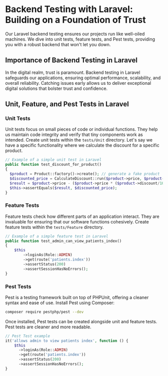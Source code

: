 # Backend Testing with Laravel: Building on a Foundation of Trust

Our Laravel backend testing ensures our projects run like well-oiled machines. We dive into unit tests, feature tests, and Pest tests, providing you with a robust backend that won't let you down.

## Importance of Backend Testing in Laravel

In the digital realm, trust is paramount. Backend testing in Laravel safeguards our applications, ensuring optimal performance, scalability, and overall reliability. Catching issues early allows us to deliver exceptional digital solutions that bolster trust and confidence.

## Unit, Feature, and Pest Tests in Laravel

### Unit Tests

Unit tests focus on small pieces of code or individual functions. They help us maintain code integrity and verify that tiny components work as intended. Create unit tests within the `tests/Unit` directory. Let's say we have a specific functionality where we calculate the discount for a specific product.

```php
// Example of a simple unit test in Laravel
public function test_discount_for_product()
{
  $product = Product::factory()->create(); // generate a fake product
  $discounted_price = CalculateDiscount::run($product->price, $product->discount);
  $result = $product->price - ($product->price * ($product->discount/100));
  $this->assertEquals($result, $discounted_price);
}
```

### Feature Tests

Feature tests check how different parts of an application interact. They are invaluable for ensuring that our software functions cohesively. Create feature tests within the `tests/Feature` directory.

```php
// Example of a simple feature test in Laravel
public function test_admin_can_view_patients_index()
{
    $this
        ->loginAs(Role::ADMIN)
        ->get(route('patients.index'))
        ->assertStatus(200)
        ->assertSessionHasNoErrors();
}
```

### Pest Tests

Pest is a testing framework built on top of PHPUnit, offering a cleaner syntax and ease of use. Install Pest using Composer:

```bash
composer require pestphp/pest --dev
```

Once installed, Pest tests can be created alongside unit and feature tests. Pest tests are cleaner and more readable.

```php
// Pest Test example
it('allows admin to view patients index', function () {
    $this
      ->loginAs(Role::ADMIN)
      ->get(route('patients.index'))
      ->assertStatus(200)
      ->assertSessionHasNoErrors();
}    
```